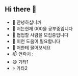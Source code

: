 ## Hi there 👋


<!--**terrace-hub/terrace-hub** is a ✨ _special_ ✨ repository because its `README.md` (this file) appears on your GitHub profile.-->



- 🔭 안녕하십니까
- 🌱 저는현재 000을 공부중입니다
- 👯 협업할 사람을 모집중입니다
- 🤔 이런 도움이 필요합니다
- 💬 저한테 물어보세요
- 📫 연락처 :
- 😄 기타1
- ⚡ 가타2

